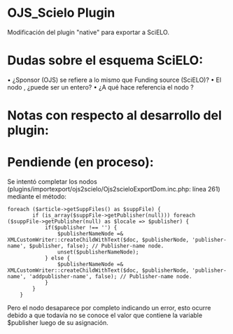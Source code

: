 # OJS_Scielo Plugin
Modificación del plugin "native" para exportar a SciELO.

Dudas sobre el esquema SciELO:
==============================

•	¿Sponsor (OJS) se refiere a lo mismo que Funding source (SciELO)?
•	El nodo <journal-id journal-id-type="nlm-ta">, ¿puede ser un entero?
•	¿A qué hace referencia el nodo <award-id>?

Notas con respecto al desarrollo del plugin:
============================================

Pendiende (en proceso):
=======================

Se intentó completar los nodos <publisher-name> (plugins/importexport/ojs2scielo/Ojs2scieloExportDom.inc.php: línea 261) mediante el método:

	foreach ($article->getSuppFiles() as $suppFile) {
			if (is_array($suppFile->getPublisher(null))) foreach ($suppFile->getPublisher(null) as $locale => $publisher) {
				if($publisher !== '') {
					$publisherNameNode =& XMLCustomWriter::createChildWithText($doc, $publisherNode, 'publisher-name', $publisher, false); // Publisher-name node.
					unset($publisherNameNode);
				} else {
					$publisherNameNode =& XMLCustomWriter::createChildWithText($doc, $publisherNode, 'publisher-name', 'addpublisher-name', false); // Publisher-name node.
				}
			}
		}

Pero el nodo desaparece por completo indicando un error, esto ocurre debido a que todavía no se conoce el valor que contiene la variable $publisher luego de su asignación.
